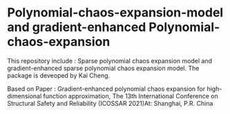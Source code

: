 # Polynomial-chaos-expansion-model and gradient-enhanced Polynomial-chaos-expansion

This repository include : Sparse polynomial chaos expansion model and gradient-enhanced sparse polynomial chaos expansion model. The package is deveoped by Kai Cheng. 

Based on Paper : Gradient-enhanced polynomial chaos expansion for high-dimensional function approximation, The 13th International Conference on Structural Safety and Reliability (ICOSSAR 2021)At: Shanghai, P.R. China
